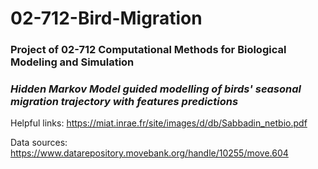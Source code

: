 # 02-712-Bird-Migration
### Project of 02-712 Computational Methods for Biological Modeling and Simulation
### <i>Hidden Markov Model guided modelling of birds' seasonal migration trajectory with features predictions</i>

Helpful links:
https://miat.inrae.fr/site/images/d/db/Sabbadin_netbio.pdf

Data sources:
https://www.datarepository.movebank.org/handle/10255/move.604

